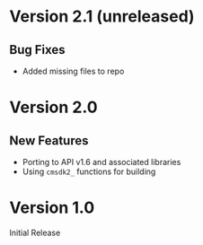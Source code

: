 # Version 2.1 (unreleased)

## Bug Fixes

- Added missing files to repo

# Version 2.0

## New Features

- Porting to API v1.6 and associated libraries
- Using `cmsdk2_` functions for building

# Version 1.0

Initial Release
